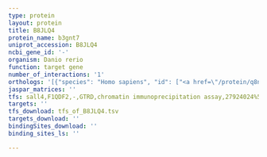 ```yaml
---
type: protein
layout: protein
title: B8JLQ4
protein_name: b3gnt7
uniprot_accession: B8JLQ4
ncbi_gene_id: '-'
organism: Danio rerio
function: target gene
number_of_interactions: '1'
orthologs: '[{"species": "Homo sapiens", "id": ["<a href=\"/protein/q8nfl0\">Q8NFL0</a>"]}, {"species": "Mus musculus", "id": ["<a href=\"/protein/q8k0j2\">Q8K0J2</a>"]}, {"species": "Rattus norvegicus", "id": ["<a href=\"/protein/q66h69\">Q66H69</a>"]}, {"species": "Drosophila melanogaster", "id": ["<a href=\"/protein/q9vza6\">Q9VZA6</a>"]}]'
jaspar_matrices: ''
tfs: sall4,F1QDF2,-,GTRD,chromatin immunoprecipitation assay,27924024%5Buid%5D,No
targets: ''
tfs_download: tfs_of_B8JLQ4.tsv
targets_download: ''
bindingSites_download: ''
binding_sites_ls: ''

---
```

